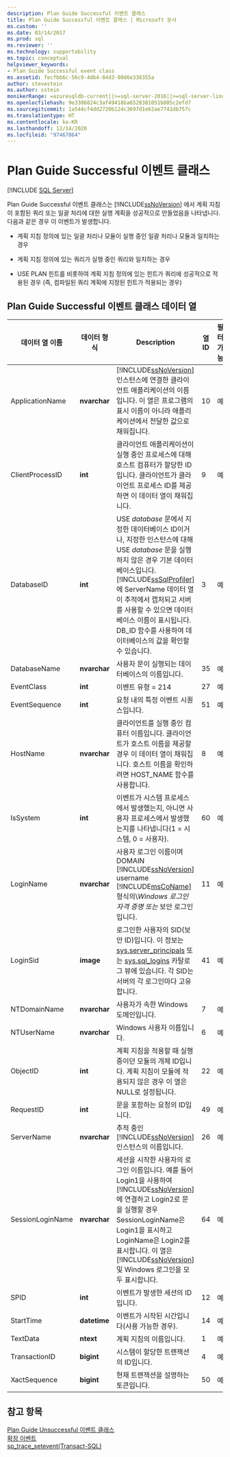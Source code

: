 ```yaml
---
description: Plan Guide Successful 이벤트 클래스
title: Plan Guide Successful 이벤트 클래스 | Microsoft 문서
ms.custom: ''
ms.date: 03/14/2017
ms.prod: sql
ms.reviewer: ''
ms.technology: supportability
ms.topic: conceptual
helpviewer_keywords:
- Plan Guide Successful event class
ms.assetid: fecfbb6c-56c9-4db4-84d3-00d6e338355a
author: stevestein
ms.author: sstein
monikerRange: =azuresqldb-current||>=sql-server-2016||>=sql-server-linux-2017||=azuresqldb-mi-current
ms.openlocfilehash: 9e3306824c3af49418ba6528381051b805c2efd7
ms.sourcegitcommit: 1a544cf4dd2720b124c3697d1e62ae7741db757c
ms.translationtype: HT
ms.contentlocale: ko-KR
ms.lasthandoff: 12/14/2020
ms.locfileid: "97467864"
---
```

# <a name="plan-guide-successful-event-class"></a>Plan Guide Successful 이벤트 클래스
 [!INCLUDE [SQL Server](../../includes/applies-to-version/sqlserver.md)]

  Plan Guide Successful 이벤트 클래스는 [!INCLUDE[ssNoVersion](../../includes/ssnoversion-md.md)] 에서 계획 지침이 포함된 쿼리 또는 일괄 처리에 대한 실행 계획을 성공적으로 만들었음을 나타냅니다. 다음과 같은 경우 이 이벤트가 발생합니다.  
  
-   계획 지침 정의에 있는 일괄 처리나 모듈이 실행 중인 일괄 처리나 모듈과 일치하는 경우  
  
-   계획 지침 정의에 있는 쿼리가 실행 중인 쿼리와 일치하는 경우  
  
-   USE PLAN 힌트를 비롯하여 계획 지침 정의에 있는 힌트가 쿼리에 성공적으로 적용된 경우 (즉, 컴파일된 쿼리 계획에 지정된 힌트가 적용되는 경우)  
  
## <a name="plan-guide-successful-event-class-data-columns"></a>Plan Guide Successful 이벤트 클래스 데이터 열  
  
|데이터 열 이름|데이터 형식|Description|열 ID|필터 가능|  
|----------------------|---------------|-----------------|---------------|----------------|  
|ApplicationName|**nvarchar**|[!INCLUDE[ssNoVersion](../../includes/ssnoversion-md.md)]인스턴스에 연결한 클라이언트 애플리케이션의 이름입니다. 이 열은 프로그램의 표시 이름이 아니라 애플리케이션에서 전달한 값으로 채워집니다.|10|예|  
|ClientProcessID|**int**|클라이언트 애플리케이션이 실행 중인 프로세스에 대해 호스트 컴퓨터가 할당한 ID입니다. 클라이언트가 클라이언트 프로세스 ID를 제공하면 이 데이터 열이 채워집니다.|9|예|  
|DatabaseID|**int**|USE *database* 문에서 지정한 데이터베이스 ID이거나, 지정한 인스턴스에 대해 USE *database* 문을 실행하지 않은 경우 기본 데이터베이스입니다. [!INCLUDE[ssSqlProfiler](../../includes/sssqlprofiler-md.md)] 에 ServerName 데이터 열이 추적에서 캡처되고 서버를 사용할 수 있으면 데이터베이스 이름이 표시됩니다. DB_ID 함수를 사용하여 데이터베이스의 값을 확인할 수 있습니다.|3|예|  
|DatabaseName|**nvarchar**|사용자 문이 실행되는 데이터베이스의 이름입니다.|35|예|  
|EventClass|**int**|이벤트 유형 = 214|27|예|  
|EventSequence|**int**|요청 내의 특정 이벤트 시퀀스입니다.|51|예|  
|HostName|**nvarchar**|클라이언트를 실행 중인 컴퓨터 이름입니다. 클라이언트가 호스트 이름을 제공할 경우 이 데이터 열이 채워집니다. 호스트 이름을 확인하려면 HOST_NAME 함수를 사용합니다.|8|예|  
|IsSystem|**int**|이벤트가 시스템 프로세스에서 발생했는지, 아니면 사용자 프로세스에서 발생했는지를 나타냅니다(1 = 시스템, 0 = 사용자).|60|예|  
|LoginName|**nvarchar**|사용자 로그인 이름이며 DOMAIN [!INCLUDE[ssNoVersion](../../includes/ssnoversion-md.md)] username [!INCLUDE[msCoName](../../includes/msconame-md.md)] 형식의\\*Windows 로그인 자격 증명 또는* 보안 로그인입니다.|11|예|  
|LoginSid|**image**|로그인한 사용자의 SID(보안 ID)입니다. 이 정보는 [sys.server_principals](../../relational-databases/system-catalog-views/sys-server-principals-transact-sql.md) 또는 [sys.sql_logins](../../relational-databases/system-catalog-views/sys-sql-logins-transact-sql.md) 카탈로그 뷰에 있습니다. 각 SID는 서버의 각 로그인마다 고유합니다.|41|예|  
|NTDomainName|**nvarchar**|사용자가 속한 Windows 도메인입니다.|7|예|  
|NTUserName|**nvarchar**|Windows 사용자 이름입니다.|6|예|  
|ObjectID|**int**|계획 지침을 적용할 때 실행 중이던 모듈의 개체 ID입니다. 계획 지침이 모듈에 적용되지 않은 경우 이 열은 NULL로 설정됩니다.|22|예|  
|RequestID|**int**|문을 포함하는 요청의 ID입니다.|49|예|  
|ServerName|**nvarchar**|추적 중인 [!INCLUDE[ssNoVersion](../../includes/ssnoversion-md.md)] 인스턴스의 이름입니다.|26|예|  
|SessionLoginName|**nvarchar**|세션을 시작한 사용자의 로그인 이름입니다. 예를 들어 Login1을 사용하여 [!INCLUDE[ssNoVersion](../../includes/ssnoversion-md.md)] 에 연결하고 Login2로 문을 실행할 경우 SessionLoginName은 Login1을 표시하고 LoginName은 Login2를 표시합니다. 이 열은 [!INCLUDE[ssNoVersion](../../includes/ssnoversion-md.md)] 및 Windows 로그인을 모두 표시합니다.|64|예|  
|SPID|**int**|이벤트가 발생한 세션의 ID입니다.|12|예|  
|StartTime|**datetime**|이벤트가 시작된 시간입니다(사용 가능한 경우).|14|예|  
|TextData|**ntext**|계획 지침의 이름입니다.|1|예|  
|TransactionID|**bigint**|시스템이 할당한 트랜잭션의 ID입니다.|4|예|  
|XactSequence|**bigint**|현재 트랜잭션을 설명하는 토큰입니다.|50|예|  
  
## <a name="see-also"></a>참고 항목  
 [Plan Guide Unsuccessful 이벤트 클래스](../../relational-databases/event-classes/plan-guide-unsuccessful-event-class.md)   
 [확장 이벤트](../../relational-databases/extended-events/extended-events.md)   
 [sp_trace_setevent&#40;Transact-SQL&#41;](../../relational-databases/system-stored-procedures/sp-trace-setevent-transact-sql.md)  
  
  
